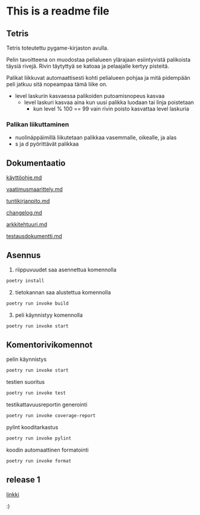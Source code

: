 # This is a readme file

## Tetris
Tetris toteutettu pygame-kirjaston avulla.

Pelin tavoitteena on muodostaa pelialueen ylärajaan esiintyvistä palikoista täysiä rivejä. Rivin täytyttyä se katoaa ja pelaajalle kertyy pisteitä.

Palikat liikkuvat automaattisesti kohti pelialueen pohjaa ja mitä pidempään peli jatkuu sitä nopeampaa tämä liike on.
  - level laskurin kasvaessa palikoiden putoamisnopeus kasvaa
     - level laskuri kasvaa aina kun uusi palikka luodaan tai linja poistetaan
       - kun level % 100 == 99 vain rivin poisto kasvattaa level laskuria
### Palikan liikuttaminen
- nuolinäppäimillä liikutetaan palikkaa vasemmalle, oikealle, ja alas
- s ja d pyörittävät palikkaa

## Dokumentaatio

[käyttöohje.md](https://github.com/meri573/ot-harjoitustyo/blob/main/tetris/dokumentaatio/kayttoohje.md)
 
[vaatimusmaarittely.md](https://github.com/meri573/ot-harjoitustyo/blob/main/tetris/dokumentaatio/vaatimusmaarittely.md)

[tuntikirjanpito.md](https://github.com/meri573/ot-harjoitustyo/blob/main/tetris/dokumentaatio/tuntikirjanpito.md)

[changelog.md](https://github.com/meri573/ot-harjoitustyo/blob/main/tetris/dokumentaatio/changelog.md)

[arkkitehtuuri.md](https://github.com/meri573/ot-harjoitustyo/blob/main/tetris/dokumentaatio/arkkitehtuuri.md)

[testausdokumentti.md](https://github.com/meri573/ot-harjoitustyo/blob/main/tetris/dokumentaatio/testaus.md)

## Asennus
1. riippuvuudet saa asennettua komennolla

```bash
poetry install
```
2. tietokannan saa alustettua komennolla 

```bash
poetry run invoke build
```

3. peli käynnistyy komennolla

```bash
poetry run invoke start
```

## Komentorivikomennot
pelin käynnistys
```bash
poetry run invoke start
```
testien suoritus
```bash
poetry run invoke test
```
testikattavuusreportin generointi
```bash
poetry run invoke coverage-report
```
pylint kooditarkastus
```bash
poetry run invoke pylint
```
koodin automaattinen formatointi
```bash
poetry run invoke format
```

## release 1
[linkki](https://github.com/meri573/ot-harjoitustyo/releases/tag/viikko5)

:)
